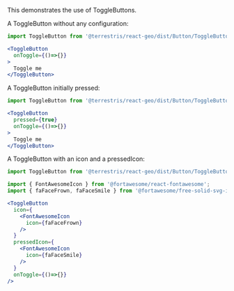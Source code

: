 This demonstrates the use of ToggleButtons.

A ToggleButton without any configuration:

```jsx
import ToggleButton from '@terrestris/react-geo/dist/Button/ToggleButton/ToggleButton';

<ToggleButton
  onToggle={()=>{}}
>
  Toggle me
</ToggleButton>
```

A ToggleButton initially pressed:

```jsx
import ToggleButton from '@terrestris/react-geo/dist/Button/ToggleButton/ToggleButton';

<ToggleButton
  pressed={true}
  onToggle={()=>{}}
>
  Toggle me
</ToggleButton>
```

A ToggleButton with an icon and a pressedIcon:

```jsx
import ToggleButton from '@terrestris/react-geo/dist/Button/ToggleButton/ToggleButton';

import { FontAwesomeIcon } from '@fortawesome/react-fontawesome';
import { faFaceFrown, faFaceSmile } from '@fortawesome/free-solid-svg-icons';

<ToggleButton
  icon={
    <FontAwesomeIcon
      icon={faFaceFrown}
    />
  }
  pressedIcon={
    <FontAwesomeIcon
      icon={faFaceSmile}
    />
  }
  onToggle={()=>{}}
/>
```
